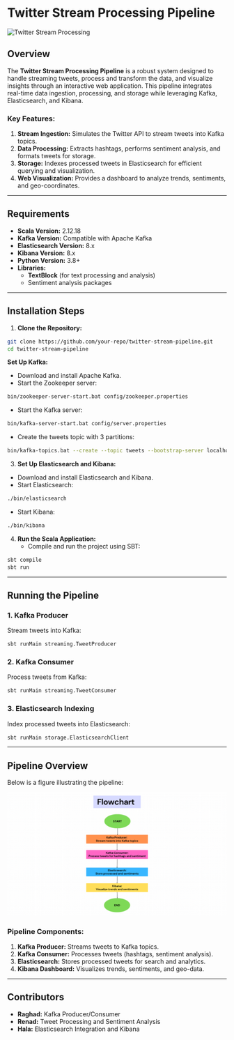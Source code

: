 # Twitter Stream Processing Pipeline

![Twitter Stream Processing](./assets/twitter_stream_processing.webp)

## Overview
The **Twitter Stream Processing Pipeline** is a robust system designed to handle streaming tweets, process and transform the data, and visualize insights through an interactive web application. This pipeline integrates real-time data ingestion, processing, and storage while leveraging Kafka, Elasticsearch, and Kibana.

### Key Features:
1. **Stream Ingestion:** Simulates the Twitter API to stream tweets into Kafka topics.
2. **Data Processing:** Extracts hashtags, performs sentiment analysis, and formats tweets for storage.
3. **Storage:** Indexes processed tweets in Elasticsearch for efficient querying and visualization.
4. **Web Visualization:** Provides a dashboard to analyze trends, sentiments, and geo-coordinates.

---
## Requirements

- **Scala Version:** 2.12.18
- **Kafka Version:** Compatible with Apache Kafka
- **Elasticsearch Version:** 8.x
- **Kibana Version:** 8.x
- **Python Version:** 3.8+
- **Libraries:**
  - **TextBlock** (for text processing and analysis)
  - Sentiment analysis packages
---
## Installation Steps

1. **Clone the Repository:**
 ```bash
git clone https://github.com/your-repo/twitter-stream-pipeline.git
cd twitter-stream-pipeline
```
**Set Up Kafka:**
   - Download and install Apache Kafka.
   - Start the Zookeeper server:
```bash
bin/zookeeper-server-start.bat config/zookeeper.properties 
  ```
- Start the Kafka server:
 ```bash
bin/kafka-server-start.bat config/server.properties
```
- Create the tweets topic with 3 partitions:
 ```bash
bin/kafka-topics.bat --create --topic tweets --bootstrap-server localhost:9092 --partitions 3 --replication-factor 1
```
3. **Set Up Elasticsearch and Kibana:**
- Download and install Elasticsearch and Kibana.
- Start Elasticsearch:
```bash
./bin/elasticsearch
 ```
- Start Kibana:
```bash
./bin/kibana
```
4. **Run the Scala Application:**
    - Compile and run the project using SBT:
```bash
sbt compile
sbt run
 ```
---

## Running the Pipeline

### 1. Kafka Producer
Stream tweets into Kafka:
 ```bash
sbt runMain streaming.TweetProducer
 ```
### 2. Kafka Consumer
Process tweets from Kafka:
```bash
sbt runMain streaming.TweetConsumer
 ```
### 3. Elasticsearch Indexing
Index processed tweets into Elasticsearch:
```bash
sbt runMain storage.ElasticsearchClient
 ```
---
## Pipeline Overview

Below is a figure illustrating the pipeline:

![Pipeline Overview](./assets/pipeline_overview_image.png)

### Pipeline Components:
1. **Kafka Producer:** Streams tweets to Kafka topics.
2. **Kafka Consumer:** Processes tweets (hashtags, sentiment analysis).
3. **Elasticsearch:** Stores processed tweets for search and analytics.
4. **Kibana Dashboard:** Visualizes trends, sentiments, and geo-data.

---

## Contributors
- **Raghad:** Kafka Producer/Consumer
- **Renad:** Tweet Processing and Sentiment Analysis
- **Hala:** Elasticsearch Integration and Kibana

